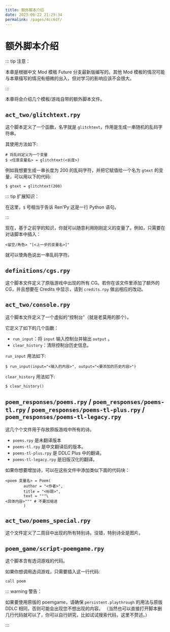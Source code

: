 ```yaml
---
title: 额外脚本介绍
date: 2023-06-22 21:29:34
permalink: /pages/4cc6df/
---
```

# 额外脚本介绍

::: tip 注意：

本章是根据中文 Mod 模板 Future 分支最新版编写的。其他 Mod 模板的情况可能与本章描写的情况有细微的出入，但对学习的影响应该不会很大。

:::

本章将会介绍几个模板/游戏自带的额外脚本文件。

## `act_two/glitchtext.rpy`

这个脚本定义了一个函数，名字就是 `glitchtext`，作用是生成一串随机的乱码字符串。

其使用方法如下:

```rpy
# 将乱码定义为一个变量
$ <任意变量名> = glitchtext(<长度>)
```

例如我想要生成一串长度为 200 的乱码字符，并把它赋值给一个名为 `gtext` 的变量，可以用以下的代码:

```rpy
$ gtext = glitchtext(200)
```

::: tip 扩展知识：

在这里，`$` 号相当于告诉 Ren'Py 这是一行 Python 语句。

:::

现在，基于之前学的知识，你就可以随意利用刚刚定义的变量了。例如，只需要在对话脚本中插入：

```rpy
<留空/角色> "[<上一步的变量名>]"
```

就可以使角色说出一串乱码字符。

## `definitions/cgs.rpy`

这个脚本文件定义了原版游戏中出现的所有 CG。若你在该文件里添加了额外的 CG，并且想要在 Credits 中显示，请到 `credits.rpy` 做出相应的改动。

## `act_two/console.rpy`

这个脚本文件定义了一个虚拟的“控制台”（就是老莫用的那个）。

它定义了如下的几个函数：

- `run_input`：将 `input` 输入控制台并输出 `output` 。
- `clear_history`：清除控制台历史信息。

`run_input` 用法如下:

```rpy
$ run_input(input="<输入的内容>", output="<要添加的历史内容>")
```

`clear_history` 用法如下:

```rpy
$ clear_history()
```



## `poem_responses/poems.rpy` / `poem_responses/poems-tl.rpy` / `poem_responses/poems-tl-plus.rpy` / `poem_responses/poems-tl-legacy.rpy`

这几个个文件用于存放原版游戏中所有的诗。

- `poems.rpy` 是未翻译版本
- `poems-tl.rpy` 是中文翻译后的版本。
- `poems-tl-plus.rpy` 是 DDLC Plus 中的翻译。
- `poems-tl-legacy.rpy` 是旧版汉化的翻译。

如果你想要增加诗，可以在这些文件中添加类似下面的代码块：

```rpy
<poem 变量名> = Poem(
        author = "<作者>",
        title = "<标题>",
        text = """\
<具体内容>""" # 不要加缩进
        )
```

## `act_two/poems_special.rpy`

这个文件定义了二周目中出现的所有特别诗。没错，特别诗全是图片。

## `poem_game/script-poemgame.rpy`

这个脚本含有选词游戏的代码。

如果你想调用选词游戏，只需要插入这一行代码:

```rpy
call poem
```

::: warning 警告：

如果要使用原版的 poemgame，请确保 `persistent.playthrough` 的用法与原版 DDLC 相同，否则可能会出现您不想出现的内容。
（当然也可以直接打开脚本删几行代码就可以了，你可以自行研究，比如试试搜索代码，这里不赘述。）

:::
